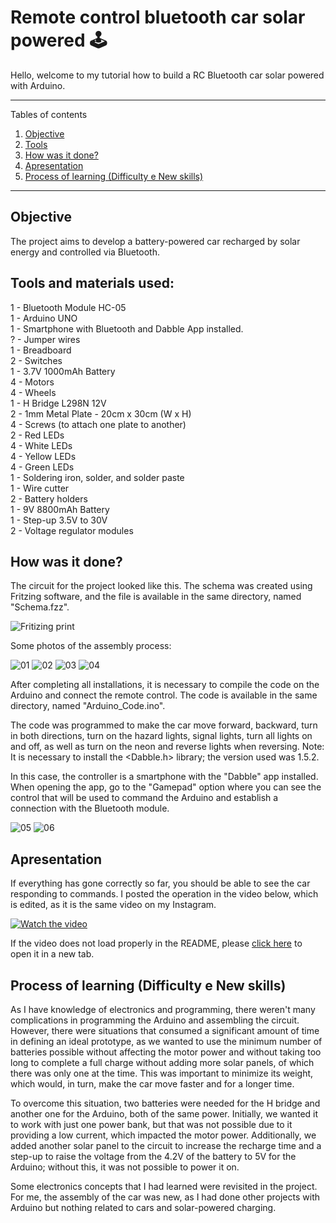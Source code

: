 # Remote control bluetooth car solar powered 🕹

Hello, welcome to my tutorial how to build a RC Bluetooth car solar powered with Arduino.

*******
Tables of contents 
 1. [Objective](#Objective)
 2. [Tools](#tools)
 3. [How was it done?](#how)
 4. [Apresentation](#Apresentation)
 5. [Process of learning (Difficulty e New skills)](#Learning)

*******

<div id='Objective'/> 

## Objective
The project aims to develop a battery-powered car recharged by solar energy and controlled via Bluetooth.


<div id='tools'/> 

## Tools and materials used:
1 - Bluetooth Module HC-05 <br/>
1 - Arduino UNO <br/>
1 - Smartphone with Bluetooth and Dabble App installed. <br/>
? - Jumper wires <br/>
1 - Breadboard <br/>
2 - Switches <br/>
1 - 3.7V 1000mAh Battery <br/>
4 - Motors <br/>
4 - Wheels <br/>
1 - H Bridge L298N 12V <br/>
2 - 1mm Metal Plate - 20cm x 30cm (W x H) <br/>
4 - Screws (to attach one plate to another) <br/>
2 - Red LEDs <br/>
4 - White LEDs <br/>
4 - Yellow LEDs <br/>
4 - Green LEDs <br/>
1 - Soldering iron, solder, and solder paste <br/>
1 - Wire cutter <br/>
2 - Battery holders <br/>
1 - 9V 8800mAh Battery <br/>
1 - Step-up 3.5V to 30V <br/>
2 - Voltage regulator modules <br/>


<div id='how'/> 

## How was it done?
The circuit for the project looked like this. The schema was created using Fritzing software, and the file is available in the same directory, named "Schema.fzz".

![Fritizing print](https://user-images.githubusercontent.com/51727640/128605992-7a751faf-83cd-4330-9d0e-670deb363110.PNG)

Some photos of the assembly process:

![01](https://user-images.githubusercontent.com/51727640/125173505-19da1a00-e196-11eb-8a46-53cf4396a69b.jpeg)
![02](https://user-images.githubusercontent.com/51727640/125173506-1b0b4700-e196-11eb-80fc-7d35a8bc251b.jpeg)
![03](https://user-images.githubusercontent.com/51727640/125173508-1b0b4700-e196-11eb-979d-93220a5f2177.jpeg)
![04](https://user-images.githubusercontent.com/51727640/125173509-1ba3dd80-e196-11eb-9b26-5511624a00e9.jpeg)

After completing all installations, it is necessary to compile the code on the Arduino and connect the remote control. The code is available in the same directory, named "Arduino_Code.ino".

The code was programmed to make the car move forward, backward, turn in both directions, turn on the hazard lights, signal lights, turn all lights on and off, as well as turn on the neon and reverse lights when reversing. Note: It is necessary to install the <Dabble.h> library; the version used was 1.5.2.

In this case, the controller is a smartphone with the "Dabble" app installed. When opening the app, go to the "Gamepad" option where you can see the control that will be used to command the Arduino and establish a connection with the Bluetooth module.

![05](https://user-images.githubusercontent.com/51727640/125174161-b4882800-e199-11eb-8a99-bc37c738f8e9.jpeg)
![06](https://user-images.githubusercontent.com/51727640/125174164-b6ea8200-e199-11eb-8133-31871ea506e8.jpeg)

<div id='Apresentation'/>

## Apresentation
If everything has gone correctly so far, you should be able to see the car responding to commands. I posted the operation in the video below, which is edited, as it is the same video on my Instagram.

[![Watch the video]()](https://user-images.githubusercontent.com/51727640/125174344-3036a480-e19b-11eb-86b6-2667dd08b5f5.mp4)

If the video does not load properly in the README, please <a href="https://user-images.githubusercontent.com/51727640/125174344-3036a480-e19b-11eb-86b6-2667dd08b5f5.mp4" target="_blank"><span>click here</span></a> to open it in a new tab.

<div id='Learning'/>

## Process of learning (Difficulty e New skills)
As I have knowledge of electronics and programming, there weren't many complications in programming the Arduino and assembling the circuit. However, there were situations that consumed a significant amount of time in defining an ideal prototype, as we wanted to use the minimum number of batteries possible without affecting the motor power and without taking too long to complete a full charge without adding more solar panels, of which there was only one at the time. This was important to minimize its weight, which would, in turn, make the car move faster and for a longer time.

To overcome this situation, two batteries were needed for the H bridge and another one for the Arduino, both of the same power. Initially, we wanted it to work with just one power bank, but that was not possible due to it providing a low current, which impacted the motor power. Additionally, we added another solar panel to the circuit to increase the recharge time and a step-up to raise the voltage from the 4.2V of the battery to 5V for the Arduino; without this, it was not possible to power it on.

Some electronics concepts that I had learned were revisited in the project. For me, the assembly of the car was new, as I had done other projects with Arduino but nothing related to cars and solar-powered charging.

